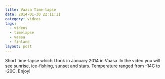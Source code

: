 ```yaml
---
title: Vaasa Time-lapse
date: 2014-01-30 22:11:11
category: videos
tags:
  - videos
  - timelapse
  - vaasa
  - finland
layout: post
---
```

Short time-lapse which I took in January 2014 in Vaasa. In the video you will see sunrise, ice-fishing, sunset and stars. Temperature ranged from -14C to -20C. Enjoy!
